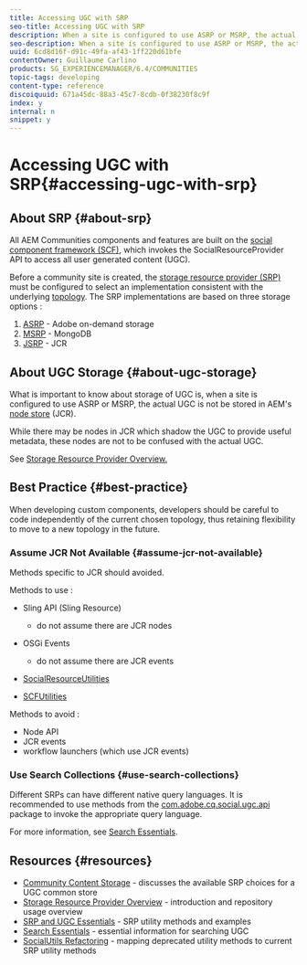 ```yaml
---
title: Accessing UGC with SRP
seo-title: Accessing UGC with SRP
description: When a site is configured to use ASRP or MSRP, the actual UGC is not be stored in AEM's node store (JCR)
seo-description: When a site is configured to use ASRP or MSRP, the actual UGC is not be stored in AEM's node store (JCR)
uuid: 6cd8d16f-d91c-49fa-af43-1ff220d61bfe
contentOwner: Guillaume Carlino
products: SG_EXPERIENCEMANAGER/6.4/COMMUNITIES
topic-tags: developing
content-type: reference
discoiquuid: 671a45dc-88a3-45c7-8cdb-0f38230f8c9f
index: y
internal: n
snippet: y
---
```


# Accessing UGC with SRP{#accessing-ugc-with-srp}

## About SRP {#about-srp}

All AEM Communities components and features are built on the [social component framework (SCF)](../../communities/using/scf.md), which invokes the SocialResourceProvider API to access all user generated content (UGC).

Before a community site is created, the [storage resource provider (SRP)](../../communities/using/working-with-srp.md) must be configured to select an implementation consistent with the underlying [topology](../../communities/using/topologies.md). The SRP implementations are based on three storage options :

1. [ASRP](../../communities/using/asrp.md) - Adobe on-demand storage
1. [MSRP](../../communities/using/msrp.md) - MongoDB
1. [JSRP](../../communities/using/jsrp.md) - JCR

## About UGC Storage {#about-ugc-storage}

What is important to know about storage of UGC is, when a site is configured to use ASRP or MSRP, the actual UGC is not be stored in AEM's [node store](../../sites/deploying/using/data-store-config.md) (JCR).

While there may be nodes in JCR which shadow the UGC to provide useful metadata, these nodes are not to be confused with the actual UGC.

See [Storage Resource Provider Overview.](../../communities/using/srp.md)

## Best Practice {#best-practice}

When developing custom components, developers should be careful to code independently of the current chosen topology, thus retaining flexibility to move to a new topology in the future.

### Assume JCR Not Available {#assume-jcr-not-available}

Methods specific to JCR should avoided.

Methods to use :

* Sling API (Sling Resource)

    * do not assume there are JCR nodes

* OSGi Events

    * do not assume there are JCR events

* [SocialResourceUtilities](../../communities/using/socialutils.md#socialresourceutilitiespackage)
* [SCFUtilities](../../communities/using/socialutils.md#scfutilitiespackage)

Methods to avoid :

* Node API
* JCR events
* workflow launchers (which use JCR events)

### Use Search Collections {#use-search-collections}

Different SRPs can have different native query languages. It is recommended to use methods from the [com.adobe.cq.social.ugc.api](/sites/developing/using/reference-materials/javadoc/com/adobe/cq/social/ugc/api/package-summary) package to invoke the appropriate query language.

For more information, see [Search Essentials](../../communities/using/search-implementation.md).

## Resources {#resources}

* [Community Content Storage](../../communities/using/working-with-srp.md) - discusses the available SRP choices for a UGC common store
* [Storage Resource Provider Overview](../../communities/using/srp.md) - introduction and repository usage overview
* [SRP and UGC Essentials](../../communities/using/srp-and-ugc.md) - SRP utility methods and examples
* [Search Essentials](../../communities/using/search-implementation.md) - essential information for searching UGC
* [SocialUtils Refactoring](../../communities/using/socialutils.md) - mapping deprecated utility methods to current SRP utility methods

